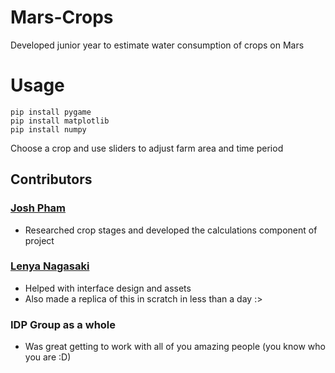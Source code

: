 # Mars-Crops
Developed junior year to estimate water consumption of crops on Mars

# Usage
```
pip install pygame
pip install matplotlib
pip install numpy
```
Choose a crop and use sliders to adjust farm area and time period

## Contributors

### [Josh Pham](https://github.com/JoshPham)
- Researched crop stages and developed the calculations component of project
### [Lenya Nagasaki](https://github.com/lenyanagasaki/)
- Helped with interface design and assets
- Also made a replica of this in scratch in less than a day :>
### IDP Group as a whole
- Was great getting to work with all of you amazing people (you know who you are :D)
  


